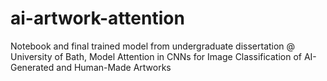 # ai-artwork-attention
Notebook and final trained model from undergraduate dissertation @ University of Bath, Model Attention in CNNs for Image Classification of AI-Generated and Human-Made Artworks
